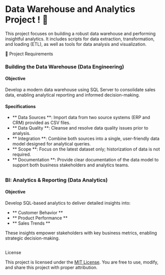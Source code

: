 # Data Warehouse and Analytics Project ! 🚀

This project focuses on building a robust data warehouse and performing insightful analytics. It includes scripts for data extraction, transformation, and loading (ETL), as well as tools for data analysis and visualization. 

🚀 Project Requirements

### Building the Data Warehouse (Data Engineering)

#### Objective
Develop a modern data warehouse using SQL Server to consolidate sales data, enabling analytical reporting and informed decision-making.

#### Specifications
- ** Data Sources **: Import data from two source systems (ERP and CRM) provided as CSV files.
- ** Data Quality **: Cleanse and resolve data quality issues prior to analysis.
- ** Integration **: Combine both sources into a single, user-friendly data model designed for analytical queries.
- ** Scope **: Focus on the latest dataset only; historization of data is not required.
- ** Documentation **: Provide clear documentation of the data model to support both business stakeholders and analytics teams.

##

### BI: Analytics & Reporting (Data Analytics)

#### Objective
Develop SQL-based analytics to deliver detailed insights into:
- ** Customer Behavior **
- ** Product Performance **
- ** Sales Trends **

These insights empower stakeholders with key business metrics, enabling strategic decision-making.

##

License

This project is licensed under the [MIT License](LICENSE). You are free to use, modify, and share this project with proper attribution.


